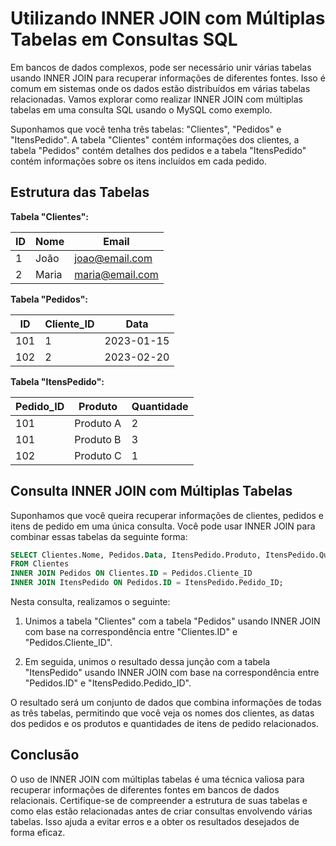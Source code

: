 # Utilizando INNER JOIN com Múltiplas Tabelas em Consultas SQL
Em bancos de dados complexos, pode ser necessário unir várias tabelas usando INNER JOIN para recuperar informações de diferentes fontes. Isso é comum em sistemas onde os dados estão distribuídos em várias tabelas relacionadas. Vamos explorar como realizar INNER JOIN com múltiplas tabelas em uma consulta SQL usando o MySQL como exemplo.

Suponhamos que você tenha três tabelas: "Clientes", "Pedidos" e "ItensPedido". A tabela "Clientes" contém informações dos clientes, a tabela "Pedidos" contém detalhes dos pedidos e a tabela "ItensPedido" contém informações sobre os itens incluídos em cada pedido.

## Estrutura das Tabelas

**Tabela "Clientes":**

| ID  | Nome     | Email                |
| --- | -------- | -------------------- |
| 1   | João     | joao@email.com       |
| 2   | Maria    | maria@email.com      |

**Tabela "Pedidos":**

| ID  | Cliente_ID | Data       |
| --- | ---------- | ----------  |
| 101 | 1          | 2023-01-15 |
| 102 | 2          | 2023-02-20 |

**Tabela "ItensPedido":**

| Pedido_ID | Produto     | Quantidade |
| --------- | -----------  | ---------- |
| 101       | Produto A   | 2          |
| 101       | Produto B   | 3          |
| 102       | Produto C   | 1          |

## Consulta INNER JOIN com Múltiplas Tabelas
Suponhamos que você queira recuperar informações de clientes, pedidos e itens de pedido em uma única consulta. Você pode usar INNER JOIN para combinar essas tabelas da seguinte forma:

```sql
SELECT Clientes.Nome, Pedidos.Data, ItensPedido.Produto, ItensPedido.Quantidade
FROM Clientes
INNER JOIN Pedidos ON Clientes.ID = Pedidos.Cliente_ID
INNER JOIN ItensPedido ON Pedidos.ID = ItensPedido.Pedido_ID;
```

Nesta consulta, realizamos o seguinte:

1. Unimos a tabela "Clientes" com a tabela "Pedidos" usando INNER JOIN com base na correspondência entre "Clientes.ID" e "Pedidos.Cliente_ID".

2. Em seguida, unimos o resultado dessa junção com a tabela "ItensPedido" usando INNER JOIN com base na correspondência entre "Pedidos.ID" e "ItensPedido.Pedido_ID".

O resultado será um conjunto de dados que combina informações de todas as três tabelas, permitindo que você veja os nomes dos clientes, as datas dos pedidos e os produtos e quantidades de itens de pedido relacionados.

## Conclusão
O uso de INNER JOIN com múltiplas tabelas é uma técnica valiosa para recuperar informações de diferentes fontes em bancos de dados relacionais. Certifique-se de compreender a estrutura de suas tabelas e como elas estão relacionadas antes de criar consultas envolvendo várias tabelas. Isso ajuda a evitar erros e a obter os resultados desejados de forma eficaz.